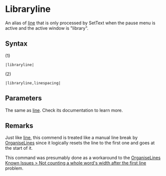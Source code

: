 # Libraryline

An alias of [line](Line.md) that is only processed by SetText when the pause menu is active and the active window is "library".

## Syntax

(1)

````
|libraryline|
````

(2)

````
|libraryline,linespacing|
````

## Parameters

The same as [line](Line.md). Check its documentation to learn more.

## Remarks

Just like [line](Line.md), this commend is treated like a manual line break by [OrganiseLines](../Related%20Systems/Automatic%20Line%20Breaks/OrganiseLines.md) since it logically resets the line to the first one and goes at the start of it.

This command was presumably done as a workaround to the [OrganiseLines Known Issues > Not counting a whole word's width after the first line](../Related%20Systems/Automatic%20Line%20Breaks/OrganiseLines%20Known%20Issues.md#not-counting-a-whole-words-width-after-the-first-line) problem.
